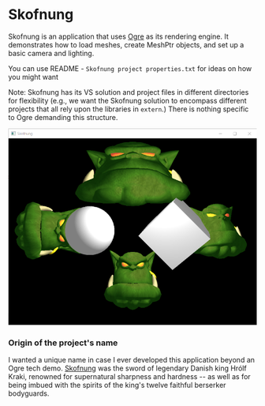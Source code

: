 Skofnung
=====

Skofnung is an application that uses [Ogre](https://www.ogre3d.org/) as its rendering engine. It demonstrates how to load meshes, create MeshPtr objects, and set up a basic camera and lighting.

You can use README - `Skofnung project properties.txt` for ideas on how you might want

Note: Skofnung has its VS solution and project files in different directories for flexibility (e.g., we want the Skofnung solution to encompass different projects that all rely upon the libraries in `extern`.) There is nothing specific to Ogre demanding this structure.

![Skofnung screenshot](README-Skofnung-screenshot-2023-02-07.png)

### Origin of the project's name

I wanted a unique name in case I ever developed this application beyond an Ogre tech demo. [Skofnung](https://en.wikipedia.org/wiki/Skofnung) was the sword of legendary Danish king Hrólf Kraki, renowned for supernatural sharpness and hardness -- as well as for being imbued with the spirits of the king's twelve faithful berserker bodyguards.

